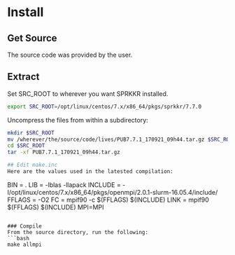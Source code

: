 # Install
## Get Source
The source code was provided by the user.

## Extract
Set SRC_ROOT to wherever you want SPRKKR installed.
```bash
export SRC_ROOT=/opt/linux/centos/7.x/x86_64/pkgs/sprkkr/7.7.0
```
Uncompress the files from within a subdirectory:
```bash
mkdir $SRC_ROOT
mv /wherever/the/source/code/lives/PUB7.7.1_170921_09h44.tar.gz $SRC_ROOT/
cd $SRC_ROOT
tar -xf PUB7.7.1_170921_09h44.tar.gz

## Edit make.inc
Here are the values used in the latested compilation:
```
BIN = .
LIB = -lblas -llapack 
INCLUDE = -I/opt/linux/centos/7.x/x86_64/pkgs/openmpi/2.0.1-slurm-16.05.4/include/ 
FFLAGS = -O2
FC   = mpif90 -c $(FFLAGS) $(INCLUDE)
LINK = mpif90    $(FFLAGS) $(INCLUDE)
MPI=MPI
```

### Compile
From the source directory, run the following:
```bash
make allmpi
```
